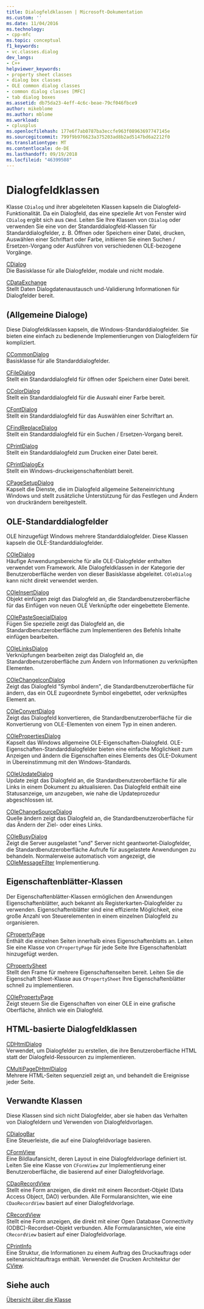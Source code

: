 ```yaml
---
title: Dialogfeldklassen | Microsoft-Dokumentation
ms.custom: ''
ms.date: 11/04/2016
ms.technology:
- cpp-mfc
ms.topic: conceptual
f1_keywords:
- vc.classes.dialog
dev_langs:
- C++
helpviewer_keywords:
- property sheet classes
- dialog box classes
- OLE common dialog classes
- common dialog classes [MFC]
- tab dialog boxes
ms.assetid: db75da23-4eff-4c6c-beae-79cf046fbce9
author: mikeblome
ms.author: mblome
ms.workload:
- cplusplus
ms.openlocfilehash: 177e6f7ab0787ba3eccfe963f08963697747145e
ms.sourcegitcommit: 799f9b976623a375203ad8b2ad5147bd6a2212f0
ms.translationtype: MT
ms.contentlocale: de-DE
ms.lasthandoff: 09/19/2018
ms.locfileid: "46399508"
---
```

# <a name="dialog-box-classes"></a>Dialogfeldklassen

Klasse `CDialog` und ihrer abgeleiteten Klassen kapseln die Dialogfeld-Funktionalität. Da ein Dialogfeld, das eine spezielle Art von Fenster wird `CDialog` ergibt sich aus `CWnd`. Leiten Sie Ihre Klassen von `CDialog` oder verwenden Sie eine von der Standarddialogfeld-Klassen für Standarddialogfelder, z. B. Öffnen oder Speichern einer Datei, drucken, Auswählen einer Schriftart oder Farbe, initiieren Sie einen Suchen / Ersetzen-Vorgang oder Ausführen von verschiedenen OLE-bezogene Vorgänge.

[CDialog](../mfc/reference/cdialog-class.md)<br/>
Die Basisklasse für alle Dialogfelder, modale und nicht modale.

[CDataExchange](../mfc/reference/cdataexchange-class.md)<br/>
Stellt Daten Dialogdatenaustausch und-Validierung Informationen für Dialogfelder bereit.

## <a name="common-dialogs"></a>(Allgemeine Dialoge)

Diese Dialogfeldklassen kapseln, die Windows-Standarddialogfelder. Sie bieten eine einfach zu bedienende Implementierungen von Dialogfeldern für kompliziert.

[CCommonDialog](../mfc/reference/ccommondialog-class.md)<br/>
Basisklasse für alle Standarddialogfelder.

[CFileDialog](../mfc/reference/cfiledialog-class.md)<br/>
Stellt ein Standarddialogfeld für öffnen oder Speichern einer Datei bereit.

[CColorDialog](../mfc/reference/ccolordialog-class.md)<br/>
Stellt ein Standarddialogfeld für die Auswahl einer Farbe bereit.

[CFontDialog](../mfc/reference/cfontdialog-class.md)<br/>
Stellt ein Standarddialogfeld für das Auswählen einer Schriftart an.

[CFindReplaceDialog](../mfc/reference/cfindreplacedialog-class.md)<br/>
Stellt ein Standarddialogfeld für ein Suchen / Ersetzen-Vorgang bereit.

[CPrintDialog](../mfc/reference/cprintdialog-class.md)<br/>
Stellt ein Standarddialogfeld zum Drucken einer Datei bereit.

[CPrintDialogEx](../mfc/reference/cprintdialogex-class.md)<br/>
Stellt ein Windows-druckeigenschaftenblatt bereit.

[CPageSetupDialog](../mfc/reference/cpagesetupdialog-class.md)<br/>
Kapselt die Dienste, die im Dialogfeld allgemeine Seiteneinrichtung Windows und stellt zusätzliche Unterstützung für das Festlegen und Ändern von druckrändern bereitgestellt.

## <a name="ole-common-dialogs"></a>OLE-Standarddialogfelder

OLE hinzugefügt Windows mehrere Standarddialogfelder. Diese Klassen kapseln die OLE-Standarddialogfelder.

[COleDialog](../mfc/reference/coledialog-class.md)<br/>
Häufige Anwendungsbereiche für alle OLE-Dialogfelder enthalten verwendet vom Framework. Alle Dialogfeldklassen in der Kategorie der Benutzeroberfläche werden von dieser Basisklasse abgeleitet. `COleDialog` kann nicht direkt verwendet werden.

[COleInsertDialog](../mfc/reference/coleinsertdialog-class.md)<br/>
Objekt einfügen zeigt das Dialogfeld an, die Standardbenutzeroberfläche für das Einfügen von neuen OLE Verknüpfte oder eingebettete Elemente.

[COlePasteSpecialDialog](../mfc/reference/colepastespecialdialog-class.md)<br/>
Fügen Sie spezielle zeigt das Dialogfeld an, die Standardbenutzeroberfläche zum Implementieren des Befehls Inhalte einfügen bearbeiten.

[COleLinksDialog](../mfc/reference/colelinksdialog-class.md)<br/>
Verknüpfungen bearbeiten zeigt das Dialogfeld an, die Standardbenutzeroberfläche zum Ändern von Informationen zu verknüpften Elementen.

[COleChangeIconDialog](../mfc/reference/colechangeicondialog-class.md)<br/>
Zeigt das Dialogfeld "Symbol ändern", die Standardbenutzeroberfläche für ändern, das ein OLE zugeordnete Symbol eingebettet, oder verknüpftes Element an.

[COleConvertDialog](../mfc/reference/coleconvertdialog-class.md)<br/>
Zeigt das Dialogfeld konvertieren, die Standardbenutzeroberfläche für die Konvertierung von OLE-Elementen von einem Typ in einen anderen.

[COlePropertiesDialog](../mfc/reference/colepropertiesdialog-class.md)<br/>
Kapselt das Windows allgemeine OLE-Eigenschaften-Dialogfeld. OLE-Eigenschaften-Standarddialogfelder bieten eine einfache Möglichkeit zum Anzeigen und ändern die Eigenschaften eines Elements des OLE-Dokument in Übereinstimmung mit den Windows-Standards.

[COleUpdateDialog](../mfc/reference/coleupdatedialog-class.md)<br/>
Update zeigt das Dialogfeld an, die Standardbenutzeroberfläche für alle Links in einem Dokument zu aktualisieren. Das Dialogfeld enthält eine Statusanzeige, um anzugeben, wie nahe die Updateprozedur abgeschlossen ist.

[COleChangeSourceDialog](../mfc/reference/colechangesourcedialog-class.md)<br/>
Quelle ändern zeigt das Dialogfeld an, die Standardbenutzeroberfläche für das Ändern der Ziel- oder eines Links.

[COleBusyDialog](../mfc/reference/colebusydialog-class.md)<br/>
Zeigt die Server ausgelastet "und" Server nicht geantwortet-Dialogfelder, die Standardbenutzeroberfläche Aufrufe für ausgelastete Anwendungen zu behandeln. Normalerweise automatisch vom angezeigt, die [COleMessageFilter](../mfc/reference/colemessagefilter-class.md) Implementierung.

## <a name="property-sheet-classes"></a>Eigenschaftenblätter-Klassen

Der Eigenschaftenblätter-Klassen ermöglichen den Anwendungen Eigenschaftenblätter, auch bekannt als Registerkarten-Dialogfelder zu verwenden. Eigenschaftenblätter sind eine effiziente Möglichkeit, eine große Anzahl von Steuerelementen in einem einzelnen Dialogfeld zu organisieren.

[CPropertyPage](../mfc/reference/cpropertypage-class.md)<br/>
Enthält die einzelnen Seiten innerhalb eines Eigenschaftenblatts an. Leiten Sie eine Klasse von `CPropertyPage` für jede Seite Ihre Eigenschaftenblatt hinzugefügt werden.

[CPropertySheet](../mfc/reference/cpropertysheet-class.md)<br/>
Stellt den Frame für mehrere Eigenschaftenseiten bereit. Leiten Sie die Eigenschaft Sheet-Klasse aus `CPropertySheet` Ihre Eigenschaftenblätter schnell zu implementieren.

[COlePropertyPage](../mfc/reference/colepropertypage-class.md)<br/>
Zeigt steuern Sie die Eigenschaften von einer OLE in eine grafische Oberfläche, ähnlich wie ein Dialogfeld.

## <a name="html-based-dialog-classes"></a>HTML-basierte Dialogfeldklassen

[CDHtmlDialog](../mfc/reference/cdhtmldialog-class.md)<br/>
Verwendet, um Dialogfelder zu erstellen, die ihre Benutzeroberfläche HTML statt der Dialogfeld-Ressourcen zu implementieren.

[CMultiPageDHtmlDialog](../mfc/reference/cmultipagedhtmldialog-class.md)<br/>
Mehrere HTML-Seiten sequenziell zeigt an, und behandelt die Ereignisse jeder Seite.

## <a name="related-classes"></a>Verwandte Klassen

Diese Klassen sind sich nicht Dialogfelder, aber sie haben das Verhalten von Dialogfeldern und Verwenden von Dialogfeldvorlagen.

[CDialogBar](../mfc/reference/cdialogbar-class.md)<br/>
Eine Steuerleiste, die auf eine Dialogfeldvorlage basieren.

[CFormView](../mfc/reference/cformview-class.md)<br/>
Eine Bildlaufansicht, deren Layout in eine Dialogfeldvorlage definiert ist. Leiten Sie eine Klasse von `CFormView` zur Implementierung einer Benutzeroberfläche, die basierend auf einer Dialogfeldvorlage.

[CDaoRecordView](../mfc/reference/cdaorecordview-class.md)<br/>
Stellt eine Form anzeigen, die direkt mit einem Recordset-Objekt (Data Access Object, DAO) verbunden. Alle Formularansichten, wie eine `CDaoRecordView` basiert auf einer Dialogfeldvorlage.

[CRecordView](../mfc/reference/crecordview-class.md)<br/>
Stellt eine Form anzeigen, die direkt mit einer Open Database Connectivity (ODBC)-Recordset-Objekt verbunden. Alle Formularansichten, wie eine `CRecordView` basiert auf einer Dialogfeldvorlage.

[CPrintInfo](../mfc/reference/cprintinfo-structure.md)<br/>
Eine Struktur, die Informationen zu einem Auftrag des Druckauftrags oder seitenansichtauftrags enthält. Verwendet die Drucken Architektur der [CView](../mfc/reference/cview-class.md).

## <a name="see-also"></a>Siehe auch

[Übersicht über die Klasse](../mfc/class-library-overview.md)

